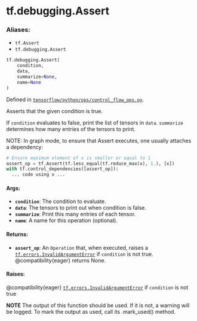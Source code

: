<div itemscope itemtype="http://developers.google.com/ReferenceObject">
<meta itemprop="name" content="tf.debugging.Assert" />
<meta itemprop="path" content="Stable" />
</div>

# tf.debugging.Assert

### Aliases:

* `tf.Assert`
* `tf.debugging.Assert`

``` python
tf.debugging.Assert(
    condition,
    data,
    summarize=None,
    name=None
)
```



Defined in [`tensorflow/python/ops/control_flow_ops.py`](/code/stable/tensorflow/python/ops/control_flow_ops.py).

Asserts that the given condition is true.

If `condition` evaluates to false, print the list of tensors in `data`.
`summarize` determines how many entries of the tensors to print.

NOTE: In graph mode, to ensure that Assert executes, one usually attaches
a dependency:

```python
# Ensure maximum element of x is smaller or equal to 1
assert_op = tf.Assert(tf.less_equal(tf.reduce_max(x), 1.), [x])
with tf.control_dependencies([assert_op]):
  ... code using x ...
```

#### Args:

* <b>`condition`</b>: The condition to evaluate.
* <b>`data`</b>: The tensors to print out when condition is false.
* <b>`summarize`</b>: Print this many entries of each tensor.
* <b>`name`</b>: A name for this operation (optional).


#### Returns:

* <b>`assert_op`</b>: An `Operation` that, when executed, raises a
  <a href="../../tf/errors/InvalidArgumentError.md"><code>tf.errors.InvalidArgumentError</code></a> if `condition` is not true.
  @compatibility{eager} returns None.


#### Raises:

  @compatibility{eager} <a href="../../tf/errors/InvalidArgumentError.md"><code>tf.errors.InvalidArgumentError</code></a> if `condition`
  is not true


**NOTE** The output of this function should be used.  If it is not, a warning will be logged.  To mark the output as used, call its .mark_used() method.
